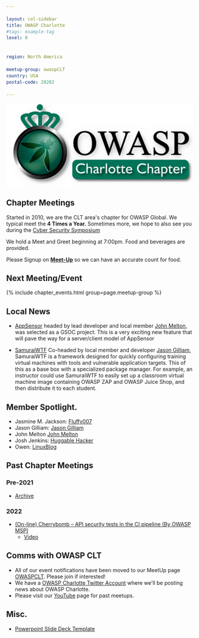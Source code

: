 ```yaml
---

layout: col-sidebar
title: OWASP Charlotte
#tags: example-tag
level: 0


region: North America

meetup-group: owaspCLT
country: USA
postal-code: 28202

---
```

![](assets/images/600_103072722.jpeg)

## Chapter Meetings

Started in 2010, we are the CLT area's chapter for OWASP Global. We typical meet the **4 Times a Year.** Sometimes more, we hope to also see you during the [Cyber Security Symposium](https://cybersecuritysymposium.uncc.edu/)

We hold a Meet and Greet beginning at 7:00pm. Food and beverages are provided. 

Please Signup on [**Meet-Up**](https://www.meetup.com/owaspCLT) so we
can have an accurate count for food.



## Next Meeting/Event <!-- You should keep this section as it will populate your meetup events -->

{% include chapter_events.html group=page.meetup-group %}

## Local News

  - [AppSensor](https://github.com/OWASP/www-project-appsensor)
    headed by lead developer and local member [John Melton](https://github.com/jtmelton), was selected
    as a GSOC project. This is a very exciting new feature that will
    pave the way for a server/client model of AppSensor
    
    
  - [SamuraiWTF](https://github.com/SamuraiWTF/samuraiwtf)
    Co-headed by local member and developer  [Jason Gilliam](https://github.com/JGillam), SamuraiWTF is a framework designed for quickly configuring training
    virtual machines with
    tools and vulnerable application targets. This of this as a base box with a specialized package manager. For example, an instructor could use SamuraiWTF to
    easily set up a classroom virtual machine image containing OWASP ZAP and OWASP Juice Shop, and then distribute it to each student.

<!-- end list -->

## Member Spotlight.

  - Jasmine M. Jackson: [Fluffy007](https://thefluffy007.com/)
  - Jason Gilliam: [Jason Gilliam](https://github.com/JGillam)
  - John Melton [John Melton](https://github.com/jtmelton)
  - Josh Jenkins: [Huggable Hacker](https://www.huggablehacker.com/)
  - Owen: [LinuxBlog](https://twitter.com/linuxblog)

<!-- end list -->


## Past Chapter Meetings

### **Pre-2021**
  - [Archive](archive.md)

### **2022**
  - [(On-line) Cherrybomb – API security tests in the CI pipeline (By OWASP MSP)](https://www.meetup.com/owaspclt/events/289047570/)
     - [Video](#)
 
## Comms with OWASP CLT

  - All of our event notifications have been moved to our MeetUp page 
    [OWASPCLT](http://www.meetup.com/owaspCLT/). Please join if
    interested! 
  - We have a [OWASP Charlotte Twitter
    Account](http://twitter.com/OWASPCharlotte) where we'll be posting
    news about OWASP Charlotte. 
  - Please visit our [YouTube](https://www.youtube.com/channel/UC8gUuxBL8u6PDiHFdZIgnqg) page for past meetups.
  
## Misc.
  
   - [Powerpoint Slide Deck Template](assets/images/OWASPCLT_Template.pptx)



